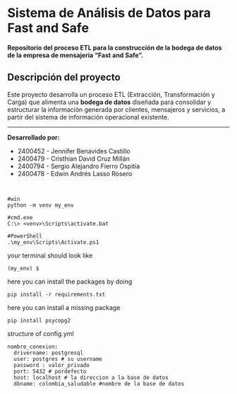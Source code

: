 # Sistema de Análisis de Datos para Fast and Safe

**Repositorio del proceso ETL para la construcción de la bodega de datos de la empresa de mensajería “Fast and Safe”.**

## Descripción del proyecto

Este proyecto desarrolla un proceso ETL (Extracción, Transformación y Carga) que alimenta una **bodega de datos** diseñada para consolidar y estructurar la información generada por clientes, mensajeros y servicios, a partir del sistema de información operacional existente.

---

**Desarrollado por:**

- 2400452 - Jennifer Benavides Castillo  
- 2400479 - Cristhian David Cruz Millán  
- 2400794 - Sergio Alejandro Fierro Ospitia  
- 2400478 - Edwin Andrés Lasso Rosero

```
 

#win
python -m venv my_env

#cmd.exe
C:\> <venv>\Scripts\activate.bat

#PowerShell
.\my_env\Scripts\Activate.ps1
```
your terminal should look like
```
(my_env) $
```
here you can install the packages by doing 
```
pip install -r requirements.txt
```

here you can install a missing package 
```
pip install psycopg2
```
structure of config.yml 
```
nombre_conexion:
  drivername: postgresql  
  user: postgres # su username
  password : valor_privado
  port: 5432 # pordefecto 
  host: localhost # la direccion a la base de datos
  dbname: colombia_saludable #nombre de la base de datos
```